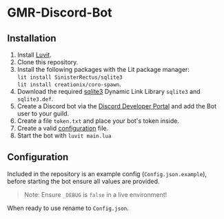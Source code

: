# GMR-Discord-Bot

## Installation

1. Install [Luvit](https://luvit.io/install.html).
2. Clone this repository.
3. Install the following packages with the Lit package manager:\
``lit install SinisterRectus/sqlite3``\
``lit install creationix/coro-spawn``.
4. Download the required [sqlite3](https://sqlite.org/download.html) Dynamic Link Library ``sqlite3`` and ``sqlite3.def``.
5. Create a Discord bot via the [Discord Developer Portal](https://discord.com/developers/applications) and add the Bot user to your guild.
6. Create a file ``token.txt`` and place your bot's token inside.
7. Create a valid [configuration](#configuration) file.
8. Start the bot with ``luvit main.lua``

## Configuration

Included in the repository is an example config (``Config.json.example``), before starting the bot ensure all values are provided.

> Note: Ensure ``_DEBUG`` is ``false`` in a live environment!

When ready to use rename to ``Config.json``.
